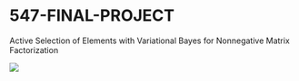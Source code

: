 # 547-FINAL-PROJECT
Active Selection of Elements with Variational Bayes for Nonnegative Matrix Factorization

![](https://github.com/aycignl/547-FINAL-PROJECT/gifs/seyrek/KL%20Divergence/Max%20Row-Col.gif)
